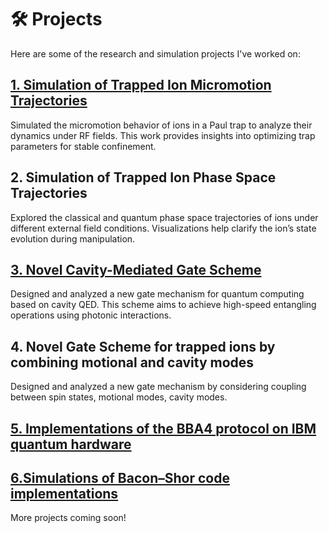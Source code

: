 

# 🛠️ Projects

Here are some of the research and simulation projects I've worked on:

## [1. Simulation of Trapped Ion Micromotion Trajectories](/projects/micromotion/)
Simulated the micromotion behavior of ions in a Paul trap to analyze their dynamics under RF fields. This work provides insights into optimizing trap parameters for stable confinement.

## 2. Simulation of Trapped Ion Phase Space Trajectories
Explored the classical and quantum phase space trajectories of ions under different external field conditions. Visualizations help clarify the ion’s state evolution during manipulation.

## [3. Novel Cavity-Mediated Gate Scheme](/projects/refinedversion/)
Designed and analyzed a new gate mechanism for quantum computing based on cavity QED. This scheme aims to achieve high-speed entangling operations using photonic interactions. 

## 4. Novel Gate Scheme for trapped ions by combining motional and cavity modes 

Designed and analyzed a new gate mechanism by considering coupling between spin states, motional modes, cavity modes.

## [5. Implementations of the BBA4 protocol on IBM quantum hardware](/projects/BBA4/)

## [6.Simulations of Bacon–Shor code implementations](/projects/Bacon-Shorsim/)



More projects coming soon!

